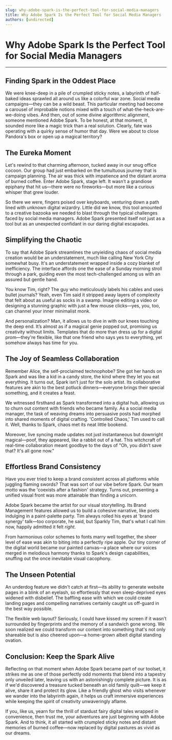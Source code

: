 ```yaml
---
slug: why-adobe-spark-is-the-perfect-tool-for-social-media-managers
title: Why Adobe Spark Is the Perfect Tool for Social Media Managers
authors: [undirected]
---
```



# Why Adobe Spark Is the Perfect Tool for Social Media Managers

---

## Finding Spark in the Oddest Place

We were knee-deep in a pile of crumpled sticky notes, a labyrinth of half-baked ideas sprawled all around us like a colorful war zone. Social media campaigns—they can be a wild beast. This particular meeting had become a carousel of improbable notions mixed with a touch of what-the-heck-are-we-doing vibes. And then, out of some divine algorithmic alignment, someone mentioned Adobe Spark. To be honest, at that moment, it sounded more like a magic trick than a real solution. Clearly, fate was operating with a quirky sense of humor that day. Were we about to close Pandora's box or open up a magical territory?

## The Eureka Moment

Let's rewind to that charming afternoon, tucked away in our snug office cocoon. Our group had just embarked on the tumultuous journey that is campaign planning. The air was thick with impatience and the distant aroma of burned coffee. Enter Adobe Spark, stage left. It wasn’t a grandiose epiphany that hit us—there were no fireworks—but more like a curious whisper that grew louder.

So there we were, fingers poised over keyboards, venturing down a path lined with unknown digital wizardry. Little did we know, this tool amounted to a creative bazooka we needed to blast through the typical challenges faced by social media managers. Adobe Spark presented itself not just as a tool but as an unexpected confidant in our daring digital escapades.

## Simplifying the Chaotic

To say that Adobe Spark streamlines the unyielding chaos of social media creation would be an understatement, much like calling New York City somewhat busy. It's an understatement wrapped inside a cozy blanket of inefficiency. The interface affords one the ease of a Sunday morning stroll through a park, guiding even the most tech-challenged among us with an assured but gentle hand.

You know Tim, right? The guy who meticulously labels his cables and uses bullet journals? Yeah, even Tim said it stripped away layers of complexity that felt about as useful as socks in a swamp. Imagine editing a video or designing a stunning graphic with just a few mouse clicks—yes, you, too, can channel your inner minimalist monk.

And personalization? Man, it allows us to dive in with our knees touching the deep end. It’s almost as if a magical genie popped out, promising us creativity without limits. Templates that do more than dress up for a digital prom—they're flexible, like that one friend who says yes to everything, yet somehow always has time for you.

## The Joy of Seamless Collaboration

Remember Alice, the self-proclaimed technophobe? She got her hands on Spark and was like a kid in a candy store, the kind where they let you eat everything. It turns out, Spark isn’t just for the solo artist. Its collaborative features are akin to the best potluck dinners—everyone brings their special something, and it creates a feast. 

We witnessed firsthand as Spark transformed into a digital hub, allowing us to churn out content with friends who became family. As a social media manager, the task of weaving dreams into persuasive posts had morphed into shared moments of digital crafting. 'Controlled Chaos,' Tim used to call it. Well, thanks to Spark, chaos met its neat little bookend.

Moreover, live syncing made updates not just instantaneous but downright magical—poof, they appeared, like a rabbit out of a hat. This witchcraft of real-time collaboration meant goodbye to the days of "Oh, you didn’t save that? It's all gone now."

## Effortless Brand Consistency

Have you ever tried to keep a brand consistent across all platforms while juggling flaming swords? That was sort of our vibe before Spark. Our team motto was the 'coexists after a fashion' strategy. Turns out, presenting a unified visual front was more attainable than finding a unicorn.

Adobe Spark became the artist for our visual storytelling. Its Brand Management features allowed us to build a cohesive narrative, like poets indulging in a paint-palette party. Tim always rolled his eyes at 'brand synergy' talk—too corporate, he said, but Sparkly Tim, that's what I call him now, happily admitted it felt *right*.

From harmonious color schemes to fonts marry well together, the sheer level of ease was akin to biting into a perfectly ripe apple. Our tiny corner of the digital world became our painted canvas—a place where our voices merged in melodious harmony thanks to Spark's design capabilities, snuffing out the once inevitable visual cacophony.

## The Unseen Potential

An underdog feature we didn't catch at first—its ability to generate website pages in a blink of an eyelash, so effortlessly that even sleep-deprived eyes widened with disbelief. The baffling ease with which we could create landing pages and compelling narratives certainly caught us off-guard in the best way possible.

The flexible web layout? Seriously, I could have kissed my screen if it wasn’t surrounded by fingerprints and the memory of a sandwich gone wrong. We soon realized we could transform our content into something that's not only shareable but is also cheered upon—a home-grown albeit digital standing ovation.

## Conclusion: Keep the Spark Alive

Reflecting on that moment when Adobe Spark became part of our toolset, it strikes me as one of those perfectly odd moments that blend into a tapestry only unveiled later, leaving us with an astonishingly complete picture. It is as if we'd discovered a treasure tucked beneath an old family quilt—we keep it alive, share it and protect its glow. Like a friendly ghost who visits whenever we wander into the labyrinth again, it helps us craft immersive experiences while keeping the spirit of creativity unwaveringly aflame. 

If you, like us, yearn for the thrill of stardust fairy digital tales wrapped in convenience, then trust me, your adventures are just beginning with Adobe Spark. And to think, it all started with crumpled sticky notes and distant memories of burned coffee—now replaced by digital pastures as vivid as our dreams.